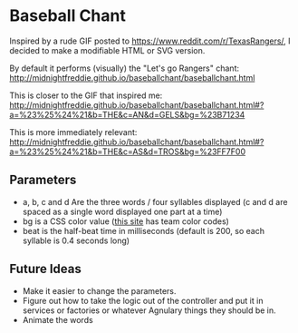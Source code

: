 # Baseball Chant

Inspired by a rude GIF posted to https://www.reddit.com/r/TexasRangers/, I
decided to make a modifiable HTML or SVG version.

By default it performs (visually) the "Let's go Rangers" chant: http://midnightfreddie.github.io/baseballchant/baseballchant.html

This is closer to the GIF that inspired me:
http://midnightfreddie.github.io/baseballchant/baseballchant.html#?a=%23%25%24%21&b=THE&c=AN&d=GELS&bg=%23B71234

This is more immediately relevant:
http://midnightfreddie.github.io/baseballchant/baseballchant.html#?a=%23%25%24%21&b=THE&c=AS&d=TROS&bg=%23FF7F00

## Parameters

- a, b, c and d Are the three words / four syllables displayed (c and d are spaced as a single word displayed one part at a time)
- bg is a CSS color value ([this site](http://teamcolors.arc90.com/) has team color codes)
- beat is the half-beat time in milliseconds (default is 200, so each syllable is 0.4 seconds long)

## Future Ideas

- Make it easier to change the parameters.
- Figure out how to take the logic out of the controller and put it in services or factories or whatever Agnulary things they should be in.
- Animate the words
